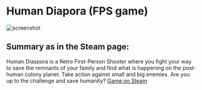 # Human Diapora (FPS game)
![screenshot](https://cdn.akamai.steamstatic.com/steam/apps/1395420/ss_c99be5eec39edcc3bb37ce432e01d996326f1411.600x338.jpg?t=1653319781)
## Summary as in the Steam page:
Human Diaspora is a Retro First-Person Shooter where you fight your way to save the remnants of your family and find what is happening on the post-human colony planet. Take action against small and big enemies. Are you up to the challenge and save humanity?
[Game on Steam](https://store.steampowered.com/app/1395420/Human_Diaspora/)
